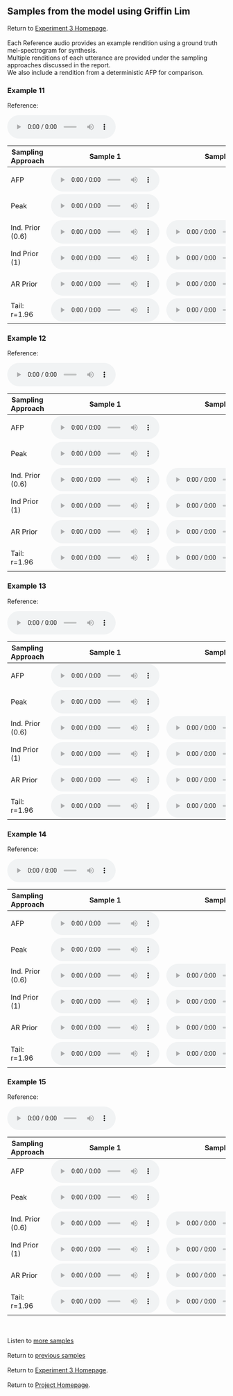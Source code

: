 <!-- exp 1a -->

## Samples from the model using Griffin Lim

Return to [Experiment 3 Homepage](https://ljlj9.github.io/mscproject/experiment_3_test.html).
<br><br>
Each Reference audio provides an example rendition using a ground truth mel-spectrogram for synthesis.
<br>
Multiple renditions of each utterance are provided under the sampling approaches discussed in the report.
<br> We also include a rendition from a deterministic AFP for comparison.
### Example 11

Reference:        
<p><audio src="Experiment3/Example11/reference.wav" controls style="width: 250px;"></audio></p>

| Sampling Approach | Sample 1 | Sample 2 | Sample 3 | Sample 4 | Sample 5 |
| --- | --- | --- | --- | --- | --- |
| AFP | <audio src="afp_web_samples/Example11.wav" controls style="width: 250px;"></audio> | | | | |
| Peak  | <audio src="Experiment3/Example11/peak/sample_1.wav" controls style="width: 250px;"></audio> | | | | |
| Ind. Prior (0.6) | <audio src="Experiment3/Example11/scaled06/sample_1.wav" controls style="width: 250px;"></audio> | <audio src="Experiment3/Example11/scaled06/sample_2.wav" controls style="width: 250px;"></audio> | <audio src="Experiment3/Example11/scaled06/sample_3.wav" controls style="width: 250px;"></audio> | <audio src="Experiment3/Example11/scaled06/sample_4.wav" controls style="width: 250px;"></audio> | <audio src="Experiment3/Example11/scaled06/sample_5.wav" controls style="width: 250px;"></audio> |
| Ind Prior (1) | <audio src="Experiment3/Example11/prior/sample_1.wav" controls style="width: 250px;"></audio> | <audio src="Experiment3/Example11/prior/sample_2.wav" controls style="width: 250px;"></audio> | <audio src="Experiment3/Example11/prior/sample_3.wav" controls style="width: 250px;"></audio> | <audio src="Experiment3/Example11/prior/sample_4.wav" controls style="width: 250px;"></audio> | <audio src="Experiment3/Example11/prior/sample_5.wav" controls style="width: 250px;"></audio> |
| AR Prior | <audio src="Experiment3/Example11/ar_prior/sample_1.wav" controls style="width: 250px;"></audio> | <audio src="Experiment3/Example11/ar_prior/sample_2.wav" controls style="width: 250px;"></audio> | <audio src="Experiment3/Example11/ar_prior/sample_3.wav" controls style="width: 250px;"></audio> | <audio src="Experiment3/Example11/ar_prior/sample_4.wav" controls style="width: 250px;"></audio> | <audio src="Experiment3/Example11/ar_prior/sample_5.wav" controls style="width: 250px;"></audio> |
| Tail: r=1.96 | <audio src="Experiment3/Example11/tail2/sample_1.wav" controls style="width: 250px;"></audio> | <audio src="Experiment3/Example11/tail2/sample_2.wav" controls style="width: 250px;"></audio> | <audio src="Experiment3/Example11/tail2/sample_3.wav" controls style="width: 250px;"></audio> | <audio src="Experiment3/Example11/tail2/sample_4.wav" controls style="width: 250px;"></audio> | <audio src="Experiment3/Example11/tail2/sample_5.wav" controls style="width: 250px;"></audio> |

### Example 12

Reference:          
<p><audio src="Experiment3/Example12/reference.wav" controls style="width: 250px;"></audio></p>

| Sampling Approach | Sample 1 | Sample 2 | Sample 3 | Sample 4 | Sample 5 |
| --- | --- | --- | --- | --- | --- |
| AFP | <audio src="afp_web_samples/Example12.wav" controls style="width: 250px;"></audio> | | | | |
| Peak  | <audio src="Experiment3/Example12/peak/sample_1.wav" controls style="width: 250px;"></audio> | | | | |
| Ind. Prior (0.6) | <audio src="Experiment3/Example12/scaled06/sample_1.wav" controls style="width: 250px;"></audio> | <audio src="Experiment3/Example12/scaled06/sample_2.wav" controls style="width: 250px;"></audio> | <audio src="Experiment3/Example12/scaled06/sample_3.wav" controls style="width: 250px;"></audio> | <audio src="Experiment3/Example12/scaled06/sample_4.wav" controls style="width: 250px;"></audio> | <audio src="Experiment3/Example12/scaled06/sample_5.wav" controls style="width: 250px;"></audio> |
| Ind Prior (1) | <audio src="Experiment3/Example12/prior/sample_1.wav" controls style="width: 250px;"></audio> | <audio src="Experiment3/Example12/prior/sample_2.wav" controls style="width: 250px;"></audio> | <audio src="Experiment3/Example12/prior/sample_3.wav" controls style="width: 250px;"></audio> | <audio src="Experiment3/Example12/prior/sample_4.wav" controls style="width: 250px;"></audio> | <audio src="Experiment3/Example12/prior/sample_5.wav" controls style="width: 250px;"></audio> |
| AR Prior | <audio src="Experiment3/Example12/ar_prior/sample_1.wav" controls style="width: 250px;"></audio> | <audio src="Experiment3/Example12/ar_prior/sample_2.wav" controls style="width: 250px;"></audio> | <audio src="Experiment3/Example12/ar_prior/sample_3.wav" controls style="width: 250px;"></audio> | <audio src="Experiment3/Example12/ar_prior/sample_4.wav" controls style="width: 250px;"></audio> | <audio src="Experiment3/Example12/ar_prior/sample_5.wav" controls style="width: 250px;"></audio> |
| Tail: r=1.96 | <audio src="Experiment3/Example12/tail2/sample_1.wav" controls style="width: 250px;"></audio> | <audio src="Experiment3/Example12/tail2/sample_2.wav" controls style="width: 250px;"></audio> | <audio src="Experiment3/Example12/tail2/sample_3.wav" controls style="width: 250px;"></audio> | <audio src="Experiment3/Example12/tail2/sample_4.wav" controls style="width: 250px;"></audio> | <audio src="Experiment3/Example12/tail2/sample_5.wav" controls style="width: 250px;"></audio> |

### Example 13

Reference:          
<p><audio src="Experiment3/Example13/reference.wav" controls style="width: 250px;"></audio></p>

| Sampling Approach | Sample 1 | Sample 2 | Sample 3 | Sample 4 | Sample 5 |
| --- | --- | --- | --- | --- | --- |
| AFP | <audio src="afp_web_samples/Example13.wav" controls style="width: 250px;"></audio> | | | | |
| Peak  | <audio src="Experiment3/Example13/peak/sample_1.wav" controls style="width: 250px;"></audio> | | | | |
| Ind. Prior (0.6) | <audio src="Experiment3/Example13/scaled06/sample_1.wav" controls style="width: 250px;"></audio> | <audio src="Experiment3/Example13/scaled06/sample_2.wav" controls style="width: 250px;"></audio> | <audio src="Experiment3/Example13/scaled06/sample_3.wav" controls style="width: 250px;"></audio> | <audio src="Experiment3/Example13/scaled06/sample_4.wav" controls style="width: 250px;"></audio> | <audio src="Experiment3/Example13/scaled06/sample_5.wav" controls style="width: 250px;"></audio> |
| Ind Prior (1) | <audio src="Experiment3/Example13/prior/sample_1.wav" controls style="width: 250px;"></audio> | <audio src="Experiment3/Example13/prior/sample_2.wav" controls style="width: 250px;"></audio> | <audio src="Experiment3/Example13/prior/sample_3.wav" controls style="width: 250px;"></audio> | <audio src="Experiment3/Example13/prior/sample_4.wav" controls style="width: 250px;"></audio> | <audio src="Experiment3/Example13/prior/sample_5.wav" controls style="width: 250px;"></audio> |
| AR Prior | <audio src="Experiment3/Example13/ar_prior/sample_1.wav" controls style="width: 250px;"></audio> | <audio src="Experiment3/Example13/ar_prior/sample_2.wav" controls style="width: 250px;"></audio> | <audio src="Experiment3/Example13/ar_prior/sample_3.wav" controls style="width: 250px;"></audio> | <audio src="Experiment3/Example13/ar_prior/sample_4.wav" controls style="width: 250px;"></audio> | <audio src="Experiment3/Example13/ar_prior/sample_5.wav" controls style="width: 250px;"></audio> |
| Tail: r=1.96 | <audio src="Experiment3/Example13/tail2/sample_1.wav" controls style="width: 250px;"></audio> | <audio src="Experiment3/Example13/tail2/sample_2.wav" controls style="width: 250px;"></audio> | <audio src="Experiment3/Example13/tail2/sample_3.wav" controls style="width: 250px;"></audio> | <audio src="Experiment3/Example13/tail2/sample_4.wav" controls style="width: 250px;"></audio> | <audio src="Experiment3/Example13/tail2/sample_5.wav" controls style="width: 250px;"></audio> |

### Example 14

Reference:          
<p><audio src="Experiment3/Example14/reference.wav" controls style="width: 250px;"></audio></p>

| Sampling Approach | Sample 1 | Sample 2 | Sample 3 | Sample 4 | Sample 5 |
| --- | --- | --- | --- | --- | --- |
| AFP | <audio src="afp_web_samples/Example14.wav" controls style="width: 250px;"></audio> | | | | |
| Peak  | <audio src="Experiment3/Example14/peak/sample_1.wav" controls style="width: 250px;"></audio> | | | | |
| Ind. Prior (0.6) | <audio src="Experiment3/Example14/scaled06/sample_1.wav" controls style="width: 250px;"></audio> | <audio src="Experiment3/Example14/scaled06/sample_2.wav" controls style="width: 250px;"></audio> | <audio src="Experiment3/Example14/scaled06/sample_3.wav" controls style="width: 250px;"></audio> | <audio src="Experiment3/Example14/scaled06/sample_4.wav" controls style="width: 250px;"></audio> | <audio src="Experiment3/Example14/scaled06/sample_5.wav" controls style="width: 250px;"></audio> |
| Ind Prior (1) | <audio src="Experiment3/Example14/prior/sample_1.wav" controls style="width: 250px;"></audio> | <audio src="Experiment3/Example14/prior/sample_2.wav" controls style="width: 250px;"></audio> | <audio src="Experiment3/Example14/prior/sample_3.wav" controls style="width: 250px;"></audio> | <audio src="Experiment3/Example14/prior/sample_4.wav" controls style="width: 250px;"></audio> | <audio src="Experiment3/Example14/prior/sample_5.wav" controls style="width: 250px;"></audio> |
| AR Prior | <audio src="Experiment3/Example14/ar_prior/sample_1.wav" controls style="width: 250px;"></audio> | <audio src="Experiment3/Example14/ar_prior/sample_2.wav" controls style="width: 250px;"></audio> | <audio src="Experiment3/Example14/ar_prior/sample_3.wav" controls style="width: 250px;"></audio> | <audio src="Experiment3/Example14/ar_prior/sample_4.wav" controls style="width: 250px;"></audio> | <audio src="Experiment3/Example14/ar_prior/sample_5.wav" controls style="width: 250px;"></audio> |
| Tail: r=1.96 | <audio src="Experiment3/Example14/tail2/sample_1.wav" controls style="width: 250px;"></audio> | <audio src="Experiment3/Example14/tail2/sample_2.wav" controls style="width: 250px;"></audio> | <audio src="Experiment3/Example14/tail2/sample_3.wav" controls style="width: 250px;"></audio> | <audio src="Experiment3/Example14/tail2/sample_4.wav" controls style="width: 250px;"></audio> | <audio src="Experiment3/Example14/tail2/sample_5.wav" controls style="width: 250px;"></audio> |

### Example 15

Reference:          
<p><audio src="Experiment3/Example15/reference.wav" controls style="width: 250px;"></audio></p>

| Sampling Approach | Sample 1 | Sample 2 | Sample 3 | Sample 4 | Sample 5 |
| --- | --- | --- | --- | --- | --- |
| AFP | <audio src="afp_web_samples/Example15.wav" controls style="width: 250px;"></audio> | | | | |
| Peak  | <audio src="Experiment3/Example15/peak/sample_1.wav" controls style="width: 250px;"></audio> | | | | |
| Ind. Prior (0.6) | <audio src="Experiment3/Example15/scaled06/sample_1.wav" controls style="width: 250px;"></audio> | <audio src="Experiment3/Example15/scaled06/sample_2.wav" controls style="width: 250px;"></audio> | <audio src="Experiment3/Example15/scaled06/sample_3.wav" controls style="width: 250px;"></audio> | <audio src="Experiment3/Example15/scaled06/sample_4.wav" controls style="width: 250px;"></audio> | <audio src="Experiment3/Example15/scaled06/sample_5.wav" controls style="width: 250px;"></audio> |
| Ind Prior (1) | <audio src="Experiment3/Example15/prior/sample_1.wav" controls style="width: 250px;"></audio> | <audio src="Experiment3/Example15/prior/sample_2.wav" controls style="width: 250px;"></audio> | <audio src="Experiment3/Example15/prior/sample_3.wav" controls style="width: 250px;"></audio> | <audio src="Experiment3/Example15/prior/sample_4.wav" controls style="width: 250px;"></audio> | <audio src="Experiment3/Example15/prior/sample_5.wav" controls style="width: 250px;"></audio> |
| AR Prior | <audio src="Experiment3/Example15/ar_prior/sample_1.wav" controls style="width: 250px;"></audio> | <audio src="Experiment3/Example15/ar_prior/sample_2.wav" controls style="width: 250px;"></audio> | <audio src="Experiment3/Example15/ar_prior/sample_3.wav" controls style="width: 250px;"></audio> | <audio src="Experiment3/Example15/ar_prior/sample_4.wav" controls style="width: 250px;"></audio> | <audio src="Experiment3/Example15/ar_prior/sample_5.wav" controls style="width: 250px;"></audio> |
| Tail: r=1.96 | <audio src="Experiment3/Example15/tail2/sample_1.wav" controls style="width: 250px;"></audio> | <audio src="Experiment3/Example15/tail2/sample_2.wav" controls style="width: 250px;"></audio> | <audio src="Experiment3/Example15/tail2/sample_3.wav" controls style="width: 250px;"></audio> | <audio src="Experiment3/Example15/tail2/sample_4.wav" controls style="width: 250px;"></audio> | <audio src="Experiment3/Example15/tail2/sample_5.wav" controls style="width: 250px;"></audio> |

<br><br>
Listen to [more samples](https://ljlj9.github.io/mscproject/experiment_3_iv.html)
<br><br>
Return to [previous samples](https://ljlj9.github.io/mscproject/experiment_3_ii.html)
<br><br>
Return to [Experiment 3 Homepage](https://ljlj9.github.io/mscproject/experiment_3_test.html).
<br><br>
Return to [Project Homepage](https://ljlj9.github.io/mscproject/index.html).
